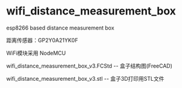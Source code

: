 # wifi_distance_measurement_box
esp8266 based distance measurement box

距离传感器：GP2Y0A21YK0F

WiFi模块采用 NodeMCU

wifi_distance_measurement_box_v3.FCStd -- 盒子结构图(FreeCAD)

wifi_distance_measurement_box_v3.stl -- 盒子3D打印用STL文件

